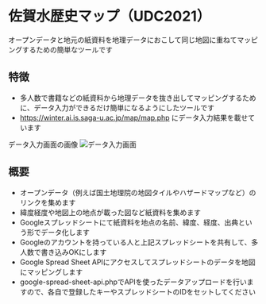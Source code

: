 # 佐賀水歴史マップ（UDC2021）
オープンデータと地元の紙資料を地理データにおこして同じ地図に重ねてマッピングするための簡単なツールです

## 特徴
- 多人数で書籍などの紙資料から地理データを抜き出してマッピングするために、データ入力ができるだけ簡単になるようにしたツールです
- https://winter.ai.is.saga-u.ac.jp/map/map.php にデータ入力結果を載せています

データ入力画面の画像
![データ入力画面](https://user-images.githubusercontent.com/2604408/150478503-839cd712-68d6-422b-b76f-c35c033e02d2.png)

## 概要
- オープンデータ（例えば国土地理院の地図タイルやハザードマップなど）のリンクを集めます
- 緯度経度や地図上の地点が載った図など紙資料を集めます
- Googleスプレッドシートにて紙資料を地点の名前、緯度、経度、出典という形でデータ化します
- Googleのアカウントを持っている人と上記スプレッドシートを共有して、多人数で書き込みOKにします
- Google Spread Sheet APIにアクセスしてスプレッドシートのデータを地図にマッピングします
- google-spread-sheet-api.phpでAPIを使ったデータアップロードを行いますので、各自で登録したキーやスプレッドシートのIDをセットしてください
